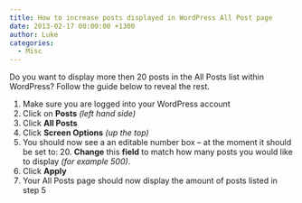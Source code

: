 ```yaml
---
title: How to increase posts displayed in WordPress All Post page
date: 2013-02-17 00:00:00 +1300
author: Luke
categories:
  - Misc
---
```

Do you want to display more then 20 posts in the All Posts list within WordPress? Follow the guide below to reveal the rest.

  1. Make sure you are logged into your WordPress account
  2. Click on **Posts** _(left hand side)_
  3. Click **All Posts**
  4. Click **Screen Options** _(up the top)_
  5. You should now see a an editable number box &#8211; at the moment it should be set to: 20. **Change** this **field** to match how many posts you would like to display _(for example 500)_.
  6. Click **Apply**
  7. Your All Posts page should now display the amount of posts listed in step 5
